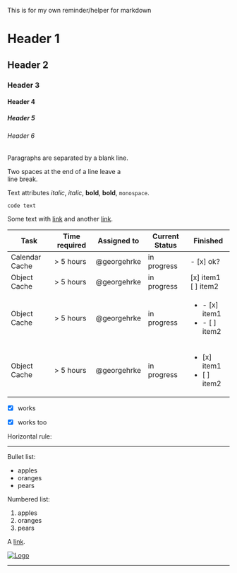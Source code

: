 This is for my own reminder/helper for markdown



	
# Header 1

## Header 2

### Header 3 

#### Header 4 ####

##### Header 5 #####

###### Header 6 ######

 
Paragraphs are separated
by a blank line.

Two spaces at the end of a line leave a  
line break.

Text attributes _italic_, *italic*, __bold__, **bold**, `monospace`.
```
code text
```

Some text with [link][1] and
another [link][2].

| Task           | Time required | Assigned to   | Current Status | Finished | 
|----------------|---------------|---------------|----------------|-----------|
| Calendar Cache | > 5 hours  | @georgehrke | in progress | - [x] ok?
| Object Cache   | > 5 hours  | @georgehrke | in progress | [x] item1<br/>[ ] item2
| Object Cache   | > 5 hours  | @georgehrke | in progress | <ul><li>- [x] item1</li><li>- [ ] item2</li></ul>
| Object Cache   | > 5 hours  | @georgehrke | in progress | <ul><li>[x] item1</li><li>[ ] item2</li></ul>


- [x] works
- [x] works too


Horizontal rule:

---

Bullet list:

  * apples
  * oranges
  * pears

Numbered list:

  1. apples
  2. oranges
  3. pears

A [link](http://example.com).

[![Logo](http://i.imgur.com/V5FmIhH.png)](http://twitch.tv/battery3996)

---

[1]: http://Google.com "Title"
[2]: http://twitch.tv "Title"

